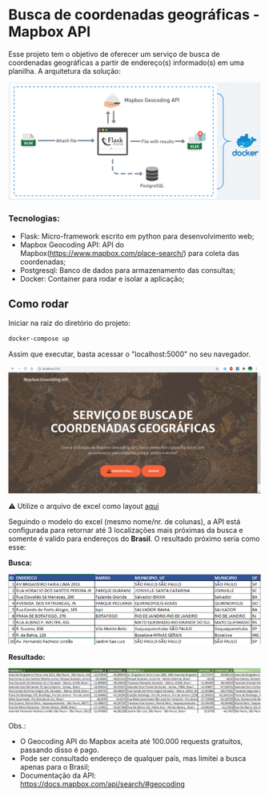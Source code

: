 # Busca de coordenadas geográficas - Mapbox API
 
Esse projeto tem o objetivo de oferecer um serviço de busca de coordenadas geográficas a partir de endereço(s) informado(s) em uma planilha. A arquitetura da solução:

![Project_img](img/project_diagram.png)

### Tecnologias:

- Flask: Micro-framework escrito em python para desenvolvimento web;
- Mapbox Geocoding API: API do Mapbox(https://www.mapbox.com/place-search/) para coleta das coordenadas;
- Postgresql: Banco de dados para armazenamento das consultas;
- Docker: Container para rodar e isolar a aplicação;

## Como rodar

Iniciar na raiz do diretório do projeto:

```bash
docker-compose up
```
Assim que executar, basta acessar o "localhost:5000" no seu navegador.

![print_web](img/print_web.png)

⚠️ Utilize o arquivo de excel como layout [aqui](file/)

Seguindo o modelo do excel (mesmo nome/nr. de colunas), a API está configurada para retornar até 3 localizações mais próximas da busca e somente é valido para endereços do **Brasil**. O resultado próximo seria como esse:

**Busca:** 

![busca_end](img/busca_end.png)

**Resultado:**

![consulta_end](img/consulta_end.png)

Obs.:
- O Geocoding API do Mapbox aceita até 100.000 requests gratuitos, passando disso é pago.
- Pode ser consultado endereço de qualquer país, mas limitei a busca apenas para o Brasil;
- Documentação da API: https://docs.mapbox.com/api/search/#geocoding 




